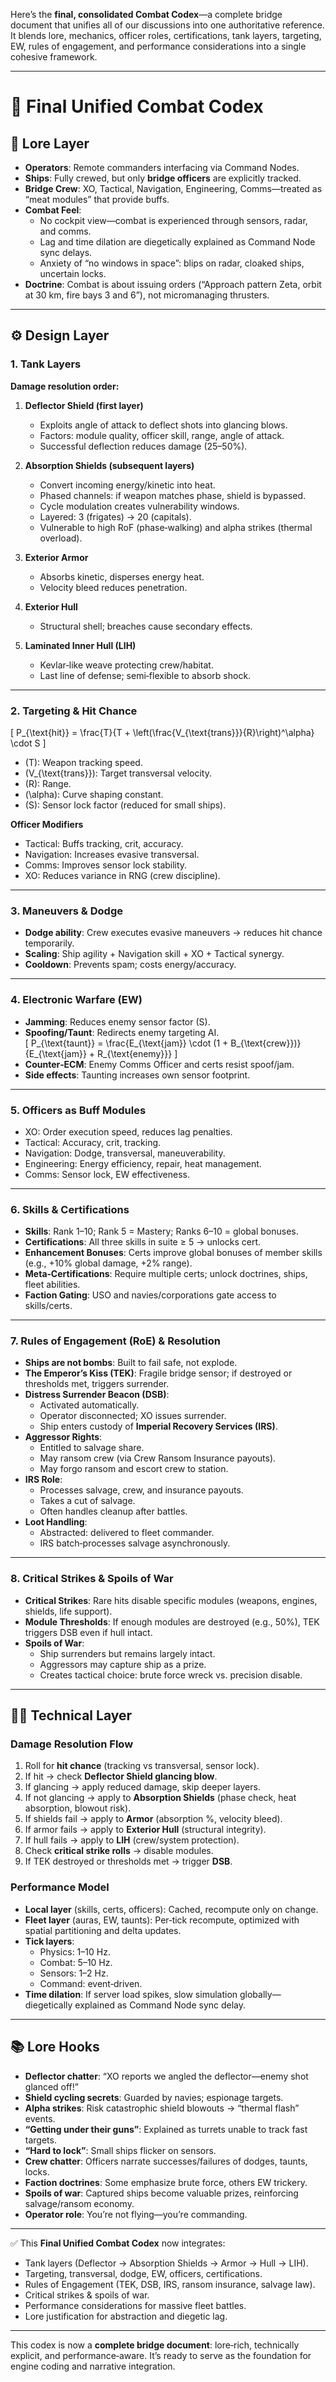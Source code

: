 Here’s the **final, consolidated Combat Codex**—a complete bridge document that unifies all of our discussions into one authoritative reference. It blends lore, mechanics, officer roles, certifications, tank layers, targeting, EW, rules of engagement, and performance considerations into a single cohesive framework.

---

# 📘 Final Unified Combat Codex

## 🌌 Lore Layer
- **Operators**: Remote commanders interfacing via Command Nodes.  
- **Ships**: Fully crewed, but only **bridge officers** are explicitly tracked.  
- **Bridge Crew**: XO, Tactical, Navigation, Engineering, Comms—treated as “meat modules” that provide buffs.  
- **Combat Feel**:  
  - No cockpit view—combat is experienced through sensors, radar, and comms.  
  - Lag and time dilation are diegetically explained as Command Node sync delays.  
  - Anxiety of “no windows in space”: blips on radar, cloaked ships, uncertain locks.  
- **Doctrine**: Combat is about issuing orders (“Approach pattern Zeta, orbit at 30 km, fire bays 3 and 6”), not micromanaging thrusters.  

---

## ⚙️ Design Layer

### 1. Tank Layers
**Damage resolution order:**

1. **Deflector Shield (first layer)**  
   - Exploits angle of attack to deflect shots into glancing blows.  
   - Factors: module quality, officer skill, range, angle of attack.  
   - Successful deflection reduces damage (25–50%).  

2. **Absorption Shields (subsequent layers)**  
   - Convert incoming energy/kinetic into heat.  
   - Phased channels: if weapon matches phase, shield is bypassed.  
   - Cycle modulation creates vulnerability windows.  
   - Layered: 3 (frigates) → 20 (capitals).  
   - Vulnerable to high RoF (phase‑walking) and alpha strikes (thermal overload).  

3. **Exterior Armor**  
   - Absorbs kinetic, disperses energy heat.  
   - Velocity bleed reduces penetration.  

4. **Exterior Hull**  
   - Structural shell; breaches cause secondary effects.  

5. **Laminated Inner Hull (LIH)**  
   - Kevlar‑like weave protecting crew/habitat.  
   - Last line of defense; semi‑flexible to absorb shock.  

---

### 2. Targeting & Hit Chance
\[
P_{\text{hit}} = \frac{T}{T + \left(\frac{V_{\text{trans}}}{R}\right)^\alpha} \cdot S
\]

- \(T\): Weapon tracking speed.  
- \(V_{\text{trans}}\): Target transversal velocity.  
- \(R\): Range.  
- \(\alpha\): Curve shaping constant.  
- \(S\): Sensor lock factor (reduced for small ships).  

**Officer Modifiers**  
- Tactical: Buffs tracking, crit, accuracy.  
- Navigation: Increases evasive transversal.  
- Comms: Improves sensor lock stability.  
- XO: Reduces variance in RNG (crew discipline).  

---

### 3. Maneuvers & Dodge
- **Dodge ability**: Crew executes evasive maneuvers → reduces hit chance temporarily.  
- **Scaling**: Ship agility + Navigation skill + XO + Tactical synergy.  
- **Cooldown**: Prevents spam; costs energy/accuracy.  

---

### 4. Electronic Warfare (EW)
- **Jamming**: Reduces enemy sensor factor \(S\).  
- **Spoofing/Taunt**: Redirects enemy targeting AI.  
  \[
  P_{\text{taunt}} = \frac{E_{\text{jam}} \cdot (1 + B_{\text{crew}})}{E_{\text{jam}} + R_{\text{enemy}}}
  \]  
- **Counter‑ECM**: Enemy Comms Officer and certs resist spoof/jam.  
- **Side effects**: Taunting increases own sensor footprint.  

---

### 5. Officers as Buff Modules
- XO: Order execution speed, reduces lag penalties.  
- Tactical: Accuracy, crit, tracking.  
- Navigation: Dodge, transversal, maneuverability.  
- Engineering: Energy efficiency, repair, heat management.  
- Comms: Sensor lock, EW effectiveness.  

---

### 6. Skills & Certifications
- **Skills**: Rank 1–10; Rank 5 = Mastery; Ranks 6–10 = global bonuses.  
- **Certifications**: All three skills in suite ≥ 5 → unlocks cert.  
- **Enhancement Bonuses**: Certs improve global bonuses of member skills (e.g., +10% global damage, +2% range).  
- **Meta‑Certifications**: Require multiple certs; unlock doctrines, ships, fleet abilities.  
- **Faction Gating**: USO and navies/corporations gate access to skills/certs.  

---

### 7. Rules of Engagement (RoE) & Resolution
- **Ships are not bombs**: Built to fail safe, not explode.  
- **The Emperor’s Kiss (TEK)**: Fragile bridge sensor; if destroyed or thresholds met, triggers surrender.  
- **Distress Surrender Beacon (DSB)**:  
  - Activated automatically.  
  - Operator disconnected; XO issues surrender.  
  - Ship enters custody of **Imperial Recovery Services (IRS)**.  
- **Aggressor Rights**:  
  - Entitled to salvage share.  
  - May ransom crew (via Crew Ransom Insurance payouts).  
  - May forgo ransom and escort crew to station.  
- **IRS Role**:  
  - Processes salvage, crew, and insurance payouts.  
  - Takes a cut of salvage.  
  - Often handles cleanup after battles.  
- **Loot Handling**:  
  - Abstracted: delivered to fleet commander.  
  - IRS batch‑processes salvage asynchronously.  

---

### 8. Critical Strikes & Spoils of War
- **Critical Strikes**: Rare hits disable specific modules (weapons, engines, shields, life support).  
- **Module Thresholds**: If enough modules are destroyed (e.g., 50%), TEK triggers DSB even if hull intact.  
- **Spoils of War**:  
  - Ship surrenders but remains largely intact.  
  - Aggressors may capture ship as a prize.  
  - Creates tactical choice: brute force wreck vs. precision disable.  

---

## 🧑‍💻 Technical Layer

### Damage Resolution Flow
1. Roll for **hit chance** (tracking vs transversal, sensor lock).  
2. If hit → check **Deflector Shield glancing blow**.  
3. If glancing → apply reduced damage, skip deeper layers.  
4. If not glancing → apply to **Absorption Shields** (phase check, heat absorption, blowout risk).  
5. If shields fail → apply to **Armor** (absorption %, velocity bleed).  
6. If armor fails → apply to **Exterior Hull** (structural integrity).  
7. If hull fails → apply to **LIH** (crew/system protection).  
8. Check **critical strike rolls** → disable modules.  
9. If TEK destroyed or thresholds met → trigger **DSB**.  

### Performance Model
- **Local layer** (skills, certs, officers): Cached, recompute only on change.  
- **Fleet layer** (auras, EW, taunts): Per‑tick recompute, optimized with spatial partitioning and delta updates.  
- **Tick layers**:  
  - Physics: 1–10 Hz.  
  - Combat: 5–10 Hz.  
  - Sensors: 1–2 Hz.  
  - Command: event‑driven.  
- **Time dilation**: If server load spikes, slow simulation globally—diegetically explained as Command Node sync delay.  

---

## 📚 Lore Hooks
- **Deflector chatter**: “XO reports we angled the deflector—enemy shot glanced off!”  
- **Shield cycling secrets**: Guarded by navies; espionage targets.  
- **Alpha strikes**: Risk catastrophic shield blowouts → “thermal flash” events.  
- **“Getting under their guns”**: Explained as turrets unable to track fast targets.  
- **“Hard to lock”**: Small ships flicker on sensors.  
- **Crew chatter**: Officers narrate successes/failures of dodges, taunts, locks.  
- **Faction doctrines**: Some emphasize brute force, others EW trickery.  
- **Spoils of war**: Captured ships become valuable prizes, reinforcing salvage/ransom economy.  
- **Operator role**: You’re not flying—you’re commanding.  

---

✅ This **Final Unified Combat Codex** now integrates:  
- Tank layers (Deflector → Absorption Shields → Armor → Hull → LIH).  
- Targeting, transversal, dodge, EW, officers, certifications.  
- Rules of Engagement (TEK, DSB, IRS, ransom insurance, salvage law).  
- Critical strikes & spoils of war.  
- Performance considerations for massive fleet battles.  
- Lore justification for abstraction and diegetic lag.  

---

This codex is now a **complete bridge document**: lore‑rich, technically explicit, and performance‑aware. It’s ready to serve as the foundation for engine coding and narrative integration.
